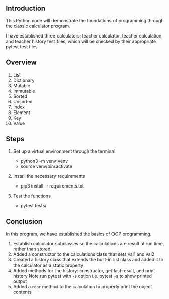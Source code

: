 ## Introduction

This Python code will demonstrate the foundations of programming through the classic calculator program. 

I have established three calculators; teacher calculator, teacher calculation, and teacher history test files, which will be checked by their appropriate pytest test files.

## Overview

1. List
2. Dictionary
3. Mutable
4. Immutable
5. Sorted
6. Unsorted
7. Index
8. Element
9. Key
10. Value

## Steps

1. Set up a virtual environment through the terminal
   - python3 -m venv venv
   - source venv/bin/activate

2. Install the necessary requirements
   - pip3 install -r requirements.txt

3. Test the functions 
   - pytest tests/


## Conclusion

In this program, we have established the basics of OOP programming.

1. Establish calculator subclasses so the calculations are result at run time, rather than stored
2. Added a constructor to the calculations class that sets val1 and val2
3. Created a history class that extends the built-in list class and added it to the calculator as a static property
4. Added methods for the history: constructor, get last result, and print history Note run pytest with -s option i.e. pytest -s to show printed output
5. Added a `repr` method to the calculation to properly print the object contents.